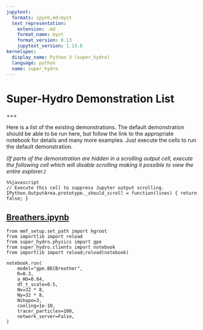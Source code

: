 ```yaml
---
jupytext:
  formats: ipynb,md:myst
  text_representation:
    extension: .md
    format_name: myst
    format_version: 0.13
    jupytext_version: 1.13.8
kernelspec:
  display_name: Python 3 (super_hydro)
  language: python
  name: super_hydro
---
```


# Super-Hydro Demonstration List

+++

Here is a list of the existing demonstrations.  The default demonstration should be able to be run here, but follow the link to the appropriate notebook for details and many more examples.  Just execute the cells to run the default demonstration.

*(If parts of the demonstration are hidden in a scrolling output cell, execute the following cell which will disable scrolling making it possible to view the entire explorer.)*

```{code-cell} ipython3
%%javascript
// Execute this cell to suppress Jupyter output scrolling.
IPython.OutputArea.prototype._should_scroll = function(lines) { return false; }
```

## [Breathers.ipynb](Breathers.ipynb)

```{code-cell} ipython3
from mmf_setup.set_path import hgroot
from importlib import reload
from super_hydro.physics import gpe
from super_hydro.clients import notebook
from importlib import reload;reload(notebook)

notebook.run(
    model="gpe.BECBreather",
    R=0.3,
    a_HO=0.04,
    dt_t_scale=0.5,
    Nx=32 * 8,
    Ny=32 * 8,
    Nshape=3,
    cooling=1e-10,
    tracer_particles=100,
    network_server=False,
)
```

```{code-cell} ipython3

```
